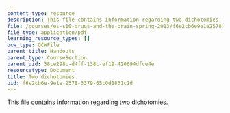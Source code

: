 ```yaml
---
content_type: resource
description: This file contains information regarding two dichotomies.
file: /courses/es-s10-drugs-and-the-brain-spring-2013/f6e2cb6e9e1e2578337965c0d1831c1d_MITES_S10S13_dichotomywk2.pdf
file_type: application/pdf
learning_resource_types: []
ocw_type: OCWFile
parent_title: Handouts
parent_type: CourseSection
parent_uid: 38ce298c-d4ff-138c-ef19-420694dfce4e
resourcetype: Document
title: Two dichotomies
uid: f6e2cb6e-9e1e-2578-3379-65c0d1831c1d
---
```

This file contains information regarding two dichotomies.

